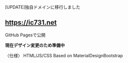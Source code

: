 [UPDATE]独自ドメインに移行しました
## https://ic731.net
GitHub Pagesで公開

**現在デザイン変更のため準備中**

〈仕様〉
HTML/JS/CSS
Based on MaterialDesignBootstrap
